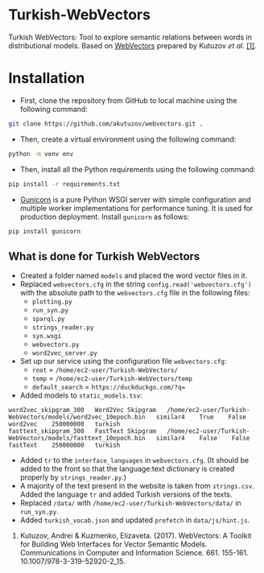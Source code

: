 # Turkish-WebVectors
Turkish WebVectors: Tool to explore semantic relations between words in distributional models.
Based on [WebVectors](https://github.com/akutuzov/webvectors) prepared by Kutuzov _et al._ [\[1\]](https://rusvectores.org/static/data/webvectors_aist.pdf).


# Installation
* First, clone the repository from GitHub to local machine using the following command:
```bash
git clone https://github.com/akutuzov/webvectors.git .
```
* Then, create a virtual environment using the following command:
```bash
python -m venv env
```
* Then, install all the Python requirements using the following command:
```bash
pip install -r requirements.txt
```
* [Gunicorn](https://gunicorn.org/) is a pure Python WSGI server with simple configuration and multiple worker implementations for performance tuning. It is used for production deployment. Install `gunicorn` as follows:
```bash
pip install gunicorn
```

## What is done for Turkish WebVectors
* Created a folder named `models` and placed the word vector files in it.
* Replaced `webvectors.cfg` in the string `config.read('webvectors.cfg')` with the absolute path to the `webvectors.cfg` file in the following files:
    * `plotting.py`
    * `run_syn.py`
    * `sparql.py`
    * `strings_reader.py`
    * `syn.wsgi`
    * `webvectors.py`
    * `word2vec_server.py`
* Set up our service using the configuration file `webvectors.cfg`:
    * `root` = `/home/ec2-user/Turkish-WebVectors/`
    * `temp` = `/home/ec2-user/Turkish-WebVectors/temp`
    * `default_search` = `https://duckduckgo.com/?q=`
* Added models to `static_models.tsv`:
```
word2vec_skipgram_300   Word2Vec Skipgram   /home/ec2-user/Turkish-WebVectors/models/word2vec_10epoch.bin   similar4    True    False   word2vec    250000000   turkish
fasttext_skipgram_300   FastText Skipgram   /home/ec2-user/Turkish-WebVectors/models/fasttext_10epoch.bin   similar4    False    False   fastText    250000000   turkish
```
* Added `tr` to the `interface_languages` in `webvectors.cfg`. (It should be added to the front so that the language:text dictionary is created properly by `strings_reader.py`.)
* A majority of the text present in the website is taken from `strings.csv`. Added the language `tr` and added Turkish versions of the texts.
* Replaced `/data/` with `/home/ec2-user/Turkish-WebVectors/data/` in `run_syn.py`.
* Added `turkish_vocab.json` and updated `prefetch` in `data/js/hint.js`.


1. Kutuzov, Andrei & Kuzmenko, Elizaveta. (2017). WebVectors: A Toolkit for Building Web Interfaces for Vector Semantic Models. Communications in Computer and Information Science. 661. 155-161. 10.1007/978-3-319-52920-2_15. 